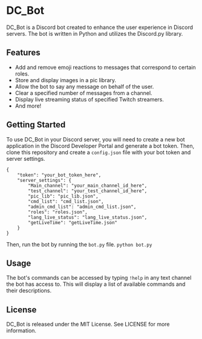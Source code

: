 <!-- # DC_Bot -->
# DC_Bot
DC_Bot is a Discord bot created to enhance the user experience in Discord servers. The bot is written in Python and utilizes the Discord.py library.

## Features
* Add and remove emoji reactions to messages that correspond to certain roles.
* Store and display images in a pic library.
* Allow the bot to say any message on behalf of the user.
* Clear a specified number of messages from a channel.
* Display live streaming status of specified Twitch streamers.
* And more!

## Getting Started
To use DC_Bot in your Discord server, you will need to create a new bot application in the Discord Developer Portal and generate a bot token. Then, clone this repository and create a `config.json` file with your bot token and server settings.


```
{
    "token": "your_bot_token_here",
    "server_settings": {
        "Main_channel": "your_main_channel_id_here",
        "test_channel": "your_test_channel_id_here",
        "pic_lib": "pic_lib.json",
        "cmd_list": "cmd_list.json",
        "admin_cmd_list": "admin_cmd_list.json",
        "roles": "roles.json",
        "lang_live_status": "lang_live_status.json",
        "getLiveTime": "getLiveTime.json"
    }
}
```

Then, run the bot by running the `bot.py` file.
```python bot.py```

## Usage
The bot's commands can be accessed by typing `!help` in any text channel the bot has access to. This will display a list of available commands and their descriptions.

## License
DC_Bot is released under the MIT License. See LICENSE for more information.